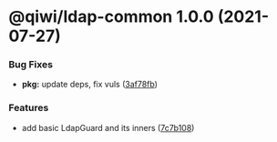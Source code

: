 # @qiwi/ldap-common 1.0.0 (2021-07-27)


### Bug Fixes

* **pkg:** update deps, fix vuls ([3af78fb](https://github.com/qiwi/ldap/commit/3af78fb9d953b56c9344a713c3c6a40faba1baed))


### Features

* add basic LdapGuard and its inners ([7c7b108](https://github.com/qiwi/ldap/commit/7c7b1088c140eeca875b77d47c08059969c302a7))
